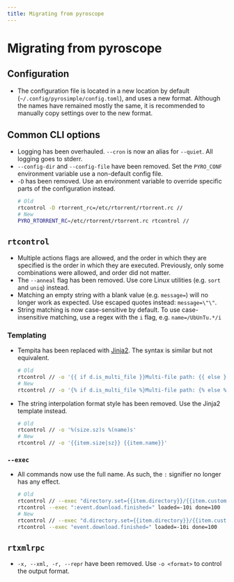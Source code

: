 ```yaml
---
title: Migrating from pyroscope
---
```

# Migrating from pyroscope

## Configuration

* The configuration file is located in a new location by default
  (`~/.config/pyrosimple/config.toml`), and uses a new
  format. Although the names have remained mostly the same, it is
  recommended to manually copy settings over to the new format.

## Common CLI options

* Logging has been overhauled. `--cron` is now an alias for
  `--quiet`. All logging goes to stderr.
* `--config-dir` and `--config-file` have been removed. Set the
  `PYRO_CONF` environment variable use a non-default config file.
* `-D` has been removed. Use an environment variable to override
  specific parts of the configuration instead.
  ```bash
  # Old
  rtcontrol -D rtorrent_rc=/etc/rtorrent/rtorrent.rc //
  # New
  PYRO_RTORRENT_RC=/etc/rtorrent/rtorrent.rc rtcontrol //
  ```

## `rtcontrol`

* Multiple actions flags are allowed, and the order in which they are
  specified is the order in which they are executed. Previously, only
  some combinations were allowed, and order did not matter.
* The `--anneal` flag has been removed. Use core Linux utilities
  (e.g. `sort` and `uniq`) instead.
* Matching an empty string with a blank value (e.g. `message=`) will
  no longer work as expected. Use escaped quotes instead:
  `message=\"\"`.
* String matching is now case-sensitive by default. To use
  case-insensitive matching, use a regex with the `i` flag,
  e.g. `name=/UbUnTu.*/i`

### Templating

* Tempita has been replaced with
  [Jinja2](https://jinja.palletsprojects.com/en/3.0.x/templates/). The
  syntax is similar but not equivalent.
  ```bash
  # Old
  rtcontrol // -o '{{ if d.is_multi_file }}Multi-file path: {{ else }}Single file: {{ endif }}{{item.directory}}'
  # New
  rtcontrol // -o '{% if d.is_multi_file %}Multi-file path: {% else %}Single file: {% endif %}{{item.directory}}'
  ```
* The string interpolation format style has been removed. Use the
  Jinja2 template instead.
  ```bash
  # Old
  rtcontrol // -o '%(size.sz)s %(name)s'
  # New
  rtcontrol // -o '{{item.size|sz}} {{item.name}}'
  ```

### `--exec`

* All commands now use the full name. As such, the `:` signifier no
  longer has any effect.
  ```bash
  # Old
  rtcontrol // --exec "directory.set={{item.directory}}/{{item.custom_target_folder}}"
  rtcontrol --exec ":event.download.finished=" loaded=-10i done=100
  # New
  rtcontrol // --exec "d.directory.set={{item.directory}}/{{item.custom_target_folder}}"
  rtcontrol --exec "event.download.finished=" loaded=-10i done=100
  ```

## `rtxmlrpc`

* `-x, --xml, -r, --repr` have been removed. Use `-o <format>` to
  control the output format.
